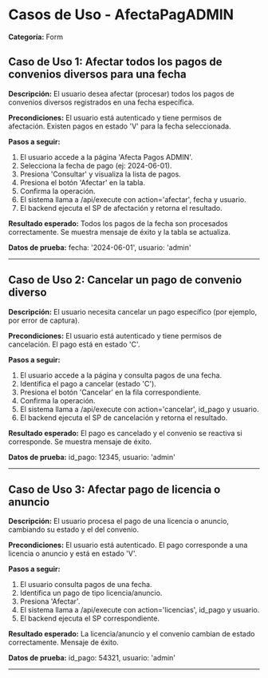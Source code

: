 # Casos de Uso - AfectaPagADMIN

**Categoría:** Form

## Caso de Uso 1: Afectar todos los pagos de convenios diversos para una fecha

**Descripción:** El usuario desea afectar (procesar) todos los pagos de convenios diversos registrados en una fecha específica.

**Precondiciones:**
El usuario está autenticado y tiene permisos de afectación. Existen pagos en estado 'V' para la fecha seleccionada.

**Pasos a seguir:**
1. El usuario accede a la página 'Afecta Pagos ADMIN'.
2. Selecciona la fecha de pago (ej: 2024-06-01).
3. Presiona 'Consultar' y visualiza la lista de pagos.
4. Presiona el botón 'Afectar' en la tabla.
5. Confirma la operación.
6. El sistema llama a /api/execute con action='afectar', fecha y usuario.
7. El backend ejecuta el SP de afectación y retorna el resultado.

**Resultado esperado:**
Todos los pagos de la fecha son procesados correctamente. Se muestra mensaje de éxito y la tabla se actualiza.

**Datos de prueba:**
fecha: '2024-06-01', usuario: 'admin'

---

## Caso de Uso 2: Cancelar un pago de convenio diverso

**Descripción:** El usuario necesita cancelar un pago específico (por ejemplo, por error de captura).

**Precondiciones:**
El usuario está autenticado y tiene permisos de cancelación. El pago está en estado 'C'.

**Pasos a seguir:**
1. El usuario accede a la página y consulta pagos de una fecha.
2. Identifica el pago a cancelar (estado 'C').
3. Presiona el botón 'Cancelar' en la fila correspondiente.
4. Confirma la operación.
5. El sistema llama a /api/execute con action='cancelar', id_pago y usuario.
6. El backend ejecuta el SP de cancelación y retorna el resultado.

**Resultado esperado:**
El pago es cancelado y el convenio se reactiva si corresponde. Se muestra mensaje de éxito.

**Datos de prueba:**
id_pago: 12345, usuario: 'admin'

---

## Caso de Uso 3: Afectar pago de licencia o anuncio

**Descripción:** El usuario procesa el pago de una licencia o anuncio, cambiando su estado y el del convenio.

**Precondiciones:**
El usuario está autenticado. El pago corresponde a una licencia o anuncio y está en estado 'V'.

**Pasos a seguir:**
1. El usuario consulta pagos de una fecha.
2. Identifica un pago de tipo licencia/anuncio.
3. Presiona 'Afectar'.
4. El sistema llama a /api/execute con action='licencias', id_pago y usuario.
5. El backend ejecuta el SP correspondiente.

**Resultado esperado:**
La licencia/anuncio y el convenio cambian de estado correctamente. Mensaje de éxito.

**Datos de prueba:**
id_pago: 54321, usuario: 'admin'

---

